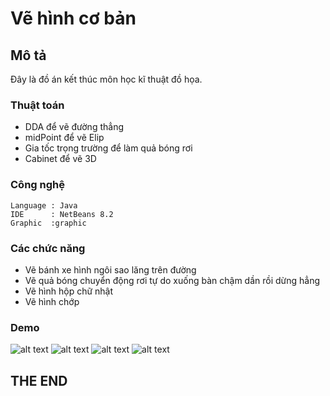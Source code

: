 # Vẽ hình cơ bản

## Mô tả 

Đây là đồ án kết thúc môn học kĩ thuật đồ họa.
### Thuật toán
* DDA để vẽ đường thẳng
* midPoint để vẽ Elip
* Gia tốc trọng trường để làm quả bóng rơi
* Cabinet để vẽ 3D
### Công nghệ

```
Language : Java
IDE      : NetBeans 8.2
Graphic  :graphic 

```

### Các chức năng

* Vẽ bánh xe hình ngôi sao lăng trên đường
* Vẽ quả bóng chuyển động rơi tự do xuống bàn chậm dần rồi dừng hẳng
* Vẽ hình hộp chữ nhật
* Vẽ hình chớp

### Demo
  ![alt text](https://i.imgur.com/BrNrZWo.png)
  ![alt text](https://i.imgur.com/ZYarsaa.png)
  ![alt text](https://i.imgur.com/xvvUuS0.png)
  ![alt text](https://i.imgur.com/s1tgdSL.png)





## THE END

